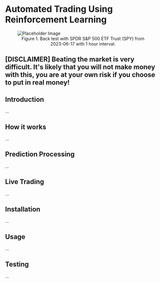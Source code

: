 # Automated Trading Using Reinforcement Learning

<figure>
    <img src="media/demo.gif" alt="Placeholder Image">
    <figcaption style="display: block; text-align: center;">
        Figure 1. Back test with SPDR S&P 500 ETF Trust (SPY) from 2023-06-17 with 1 hour interval.
    </figcaption>
</figure>

## [**DISCLAIMER**] Beating the market is very difficult. It's likely that you will not make money with this, you are at your own risk if you choose to put in real money!

## Introduction
...

## How it works
...

## Prediction Processing
...

## Live Trading
...

## Installation
...

## Usage
...

## Testing
...